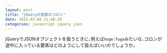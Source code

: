 ```yaml
---
layout: post
title: "jQueryの変数のコロン"
date: 2015-03-08 11:48:29
categories: javascript jquery json
---
```

<p>jQueryでJSONオブジェクトを扱うときに､例えば<code>hoge:fuga</code>みたいな､コロンが途中に入っている要素はどのようにして扱えばいいのでしょうか｡</p>
